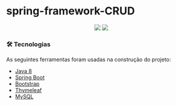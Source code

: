 # spring-framework-CRUD

<p align="center">
  <img src="https://img.shields.io/github/languages/count/gabrielsales311/spring-framework-CRUD?style=for-the-badge">
  <img src="https://img.shields.io/github/languages/code-size/gabrielsales311/spring-framework-CRUD?style=for-the-badge">                                                                                                                   
</p>

### 🛠 Tecnologias
As seguintes ferramentas foram usadas na construção do projeto:

- [Java 8](https://www.java.com/pt_BR/download/)
- [Spring Boot](https://spring.io/)
- [Bootstrap](https://getbootstrap.com/)
- [Thymeleaf](https://www.thymeleaf.org/)
- [MySQL](https://www.mysql.com/)
